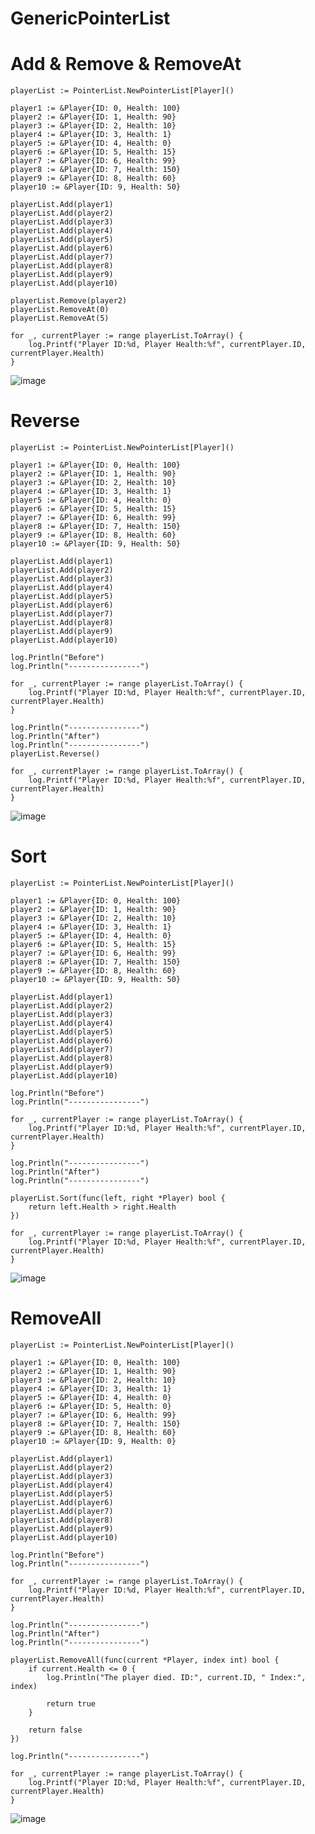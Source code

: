# GenericPointerList
  
# Add & Remove & RemoveAt
  
	playerList := PointerList.NewPointerList[Player]()

	player1 := &Player{ID: 0, Health: 100}
	player2 := &Player{ID: 1, Health: 90}
	player3 := &Player{ID: 2, Health: 10}
	player4 := &Player{ID: 3, Health: 1}
	player5 := &Player{ID: 4, Health: 0}
	player6 := &Player{ID: 5, Health: 15}
	player7 := &Player{ID: 6, Health: 99}
	player8 := &Player{ID: 7, Health: 150}
	player9 := &Player{ID: 8, Health: 60}
	player10 := &Player{ID: 9, Health: 50}

	playerList.Add(player1)
	playerList.Add(player2)
	playerList.Add(player3)
	playerList.Add(player4)
	playerList.Add(player5)
	playerList.Add(player6)
	playerList.Add(player7)
	playerList.Add(player8)
	playerList.Add(player9)
	playerList.Add(player10)

	playerList.Remove(player2)
	playerList.RemoveAt(0)
	playerList.RemoveAt(5)

	for _, currentPlayer := range playerList.ToArray() {
		log.Printf("Player ID:%d, Player Health:%f", currentPlayer.ID, currentPlayer.Health)
	}
	
	
![image](https://user-images.githubusercontent.com/59788044/181878728-104924b5-5a58-49b0-87ef-ffe39092d6c4.png)

# Reverse
	playerList := PointerList.NewPointerList[Player]()

	player1 := &Player{ID: 0, Health: 100}
	player2 := &Player{ID: 1, Health: 90}
	player3 := &Player{ID: 2, Health: 10}
	player4 := &Player{ID: 3, Health: 1}
	player5 := &Player{ID: 4, Health: 0}
	player6 := &Player{ID: 5, Health: 15}
	player7 := &Player{ID: 6, Health: 99}
	player8 := &Player{ID: 7, Health: 150}
	player9 := &Player{ID: 8, Health: 60}
	player10 := &Player{ID: 9, Health: 50}

	playerList.Add(player1)
	playerList.Add(player2)
	playerList.Add(player3)
	playerList.Add(player4)
	playerList.Add(player5)
	playerList.Add(player6)
	playerList.Add(player7)
	playerList.Add(player8)
	playerList.Add(player9)
	playerList.Add(player10)

	log.Println("Before")
	log.Println("----------------")

	for _, currentPlayer := range playerList.ToArray() {
		log.Printf("Player ID:%d, Player Health:%f", currentPlayer.ID, currentPlayer.Health)
	}

	log.Println("----------------")
	log.Println("After")
	log.Println("----------------")
	playerList.Reverse()

	for _, currentPlayer := range playerList.ToArray() {
		log.Printf("Player ID:%d, Player Health:%f", currentPlayer.ID, currentPlayer.Health)
	}
	
![image](https://user-images.githubusercontent.com/59788044/181878855-c0aaad7f-408c-4c7b-aaef-309d6d2362df.png)

# Sort
	playerList := PointerList.NewPointerList[Player]()

	player1 := &Player{ID: 0, Health: 100}
	player2 := &Player{ID: 1, Health: 90}
	player3 := &Player{ID: 2, Health: 10}
	player4 := &Player{ID: 3, Health: 1}
	player5 := &Player{ID: 4, Health: 0}
	player6 := &Player{ID: 5, Health: 15}
	player7 := &Player{ID: 6, Health: 99}
	player8 := &Player{ID: 7, Health: 150}
	player9 := &Player{ID: 8, Health: 60}
	player10 := &Player{ID: 9, Health: 50}

	playerList.Add(player1)
	playerList.Add(player2)
	playerList.Add(player3)
	playerList.Add(player4)
	playerList.Add(player5)
	playerList.Add(player6)
	playerList.Add(player7)
	playerList.Add(player8)
	playerList.Add(player9)
	playerList.Add(player10)

	log.Println("Before")
	log.Println("----------------")

	for _, currentPlayer := range playerList.ToArray() {
		log.Printf("Player ID:%d, Player Health:%f", currentPlayer.ID, currentPlayer.Health)
	}

	log.Println("----------------")
	log.Println("After")
	log.Println("----------------")

	playerList.Sort(func(left, right *Player) bool {
		return left.Health > right.Health
	})

	for _, currentPlayer := range playerList.ToArray() {
		log.Printf("Player ID:%d, Player Health:%f", currentPlayer.ID, currentPlayer.Health)
	}
	
![image](https://user-images.githubusercontent.com/59788044/181878946-c4f6bb14-73f6-428c-befd-de664fae296e.png)

# RemoveAll

	playerList := PointerList.NewPointerList[Player]()

	player1 := &Player{ID: 0, Health: 100}
	player2 := &Player{ID: 1, Health: 90}
	player3 := &Player{ID: 2, Health: 10}
	player4 := &Player{ID: 3, Health: 1}
	player5 := &Player{ID: 4, Health: 0}
	player6 := &Player{ID: 5, Health: 0}
	player7 := &Player{ID: 6, Health: 99}
	player8 := &Player{ID: 7, Health: 150}
	player9 := &Player{ID: 8, Health: 60}
	player10 := &Player{ID: 9, Health: 0}

	playerList.Add(player1)
	playerList.Add(player2)
	playerList.Add(player3)
	playerList.Add(player4)
	playerList.Add(player5)
	playerList.Add(player6)
	playerList.Add(player7)
	playerList.Add(player8)
	playerList.Add(player9)
	playerList.Add(player10)

	log.Println("Before")
	log.Println("----------------")

	for _, currentPlayer := range playerList.ToArray() {
		log.Printf("Player ID:%d, Player Health:%f", currentPlayer.ID, currentPlayer.Health)
	}

	log.Println("----------------")
	log.Println("After")
	log.Println("----------------")

	playerList.RemoveAll(func(current *Player, index int) bool {
		if current.Health <= 0 {
			log.Println("The player died. ID:", current.ID, " Index:", index)

			return true
		}

		return false
	})

	log.Println("----------------")

	for _, currentPlayer := range playerList.ToArray() {
		log.Printf("Player ID:%d, Player Health:%f", currentPlayer.ID, currentPlayer.Health)
	}
![image](https://user-images.githubusercontent.com/59788044/181879140-96e23e3c-3245-4590-8feb-42818a63c2f4.png)

